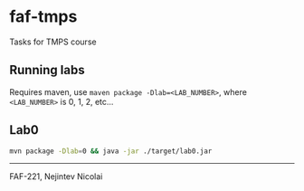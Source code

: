 # faf-tmps

Tasks for TMPS course

## Running labs

Requires maven, use `maven package -Dlab=<LAB_NUMBER>`, where `<LAB_NUMBER>` is 0, 1, 2, etc...

## Lab0



```bash
mvn package -Dlab=0 && java -jar ./target/lab0.jar 
```

---

FAF-221, Nejintev Nicolai
